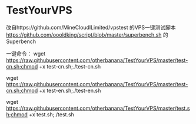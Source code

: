 # TestYourVPS


改自https://github.com/MineCloudlLimited/vpstest 的VPS一键测试脚本
https://github.com/oooldking/script/blob/master/superbench.sh 的Superbench

一键命令：
wget https://raw.githubusercontent.com/otherbanana/TestYourVPS/master/test-cn.sh;chmod +x test-cn.sh;./test-cn.sh

wget https://raw.githubusercontent.com/otherbanana/TestYourVPS/master/test-cn.sh;chmod +x test-en.sh;./test-en.sh

wget https://raw.githubusercontent.com/otherbanana/TestYourVPS/master/test.sh;chmod +x test.sh;./test.sh



